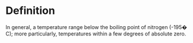 # Definition

In general, a temperature range below the boiling point of nitrogen
(-195� C); more particularly, temperatures within a few degrees of
absolute zero.

